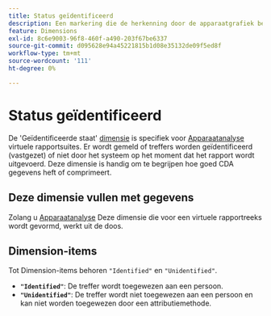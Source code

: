 ```yaml
---
title: Status geïdentificeerd
description: Een markering die de herkenning door de apparaatgrafiek bepaalt.
feature: Dimensions
exl-id: 8c6e9003-96f8-460f-a490-203f67be6337
source-git-commit: d095628e94a45221815b1d08e35132de09f5ed8f
workflow-type: tm+mt
source-wordcount: '111'
ht-degree: 0%

---
```


# Status geïdentificeerd

De &#39;Geïdentificeerde staat&#39; [dimensie](overview.md) is specifiek voor [Apparaatanalyse](../cda/overview.md) virtuele rapportsuites. Er wordt gemeld of treffers worden geïdentificeerd (vastgezet) of niet door het systeem op het moment dat het rapport wordt uitgevoerd. Deze dimensie is handig om te begrijpen hoe goed CDA gegevens heft of comprimeert.

## Deze dimensie vullen met gegevens

Zolang u [Apparaatanalyse](../cda/overview.md) Deze dimensie die voor een virtuele rapportreeks wordt gevormd, werkt uit de doos.

## Dimension-items

Tot Dimension-items behoren `"Identified"` en `"Unidentified"`.

* **`"Identified"`**: De treffer wordt toegewezen aan een persoon.
* **`"Unidentified"`**: De treffer wordt niet toegewezen aan een persoon en kan niet worden toegewezen door een attributiemethode.
